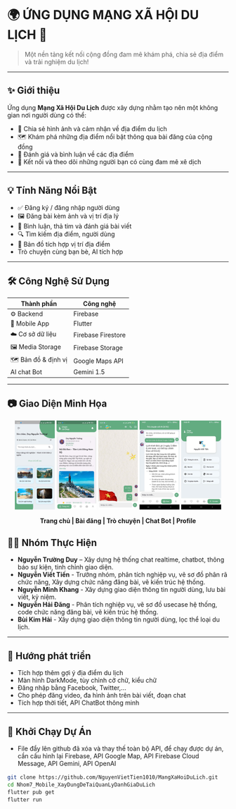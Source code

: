 # 🌍 ỨNG DỤNG MẠNG XÃ HỘI DU LỊCH 📱

> Một nền tảng kết nối cộng đồng đam mê khám phá, chia sẻ địa điểm và trải nghiệm du lịch!

---

## ✨ Giới thiệu

Ứng dụng **Mạng Xã Hội Du Lịch** được xây dựng nhằm tạo nên một không gian nơi người dùng có thể:
- 📸 Chia sẻ hình ảnh và cảm nhận về địa điểm du lịch
- 🗺️ Khám phá những địa điểm nổi bật thông qua bài đăng của cộng đồng
- 🧭 Đánh giá và bình luận về các địa điểm
- 👥 Kết nối và theo dõi những người bạn có cùng đam mê xê dịch

---

## 💡 Tính Năng Nổi Bật

- ✅ Đăng ký / đăng nhập người dùng
- 🖼️ Đăng bài kèm ảnh và vị trí địa lý
- 💬 Bình luận, thả tim và đánh giá bài viết
- 🔍 Tìm kiếm địa điểm, người dùng
- 📍 Bản đồ tích hợp vị trí địa điểm
- Trò chuyện cùng bạn bè, AI tích hợp

---

## 🛠️ Công Nghệ Sử Dụng

| Thành phần         | Công nghệ                    |
|--------------------|------------------------------|
| ⚙️ Backend          | Firebase  |
| 📱 Mobile App      | Flutter  |
| ☁️ Cơ sở dữ liệu    | Firebase Firestore  |
| 🖼️ Media Storage   | Firebase Storage  |
| 🗺️ Bản đồ & định vị | Google Maps API  |
| AI chat Bot          | Gemini 1.5  |

---

## 📷 Giao Diện Minh Họa

<p align="center">
  <img src="assets/home.png" width="18%">
  <img src="assets/post.png" width="18%">
  <img src="assets/chat.png" width="18%">
  <img src="assets/chat.jpg" width="18%">
  <img src="assets/profile.jpg" width="18%">
</p>

<p align="center">
  <strong>Trang chủ | Bài đăng | Trò chuyện | Chat Bot | Profile</strong>
</p>


## 👩‍💻 Nhóm Thực Hiện

- **Nguyễn Trường Duy** – Xây dựng hệ thống chat realtime, chatbot, thông báo sự kiện, tinh chỉnh giao diện. 
- **Nguyễn Viết Tiến**	- Trưởng nhóm, phân tích nghiệp vụ, vẽ sơ đồ phân rã chức năng, Xây dựng chức năng đăng bài, vẽ kiến trúc hệ thống.
- **Nguyễn Minh Khang** -	Xây dựng giao diện thông tin người dùng, lưu bài viết, kỷ niệm.
- **Nguyễn Hải Đăng** - Phân tích nghiệp vụ, vẽ sơ đồ usecase hệ thống, code chức năng đăng bài, vẽ kiến trúc hệ thống.
- **Bùi Kim Hải** - 	Xây dựng giao diện thông tin người dùng, lọc thể loại du lịch.

---

## 📆 Hướng phát triển
- Tích hợp thêm gợi ý địa điểm du lịch
- Màn hình DarkMode, tùy chỉnh cỡ chữ, kiểu chữ
- Đăng nhập bằng Facebook, Twitter,...
- Cho phép đăng video, đa hình ảnh trên bài viết, đoạn chat
- Tích hợp thời tiết, API ChatBot thông minh


---

## 🚀 Khởi Chạy Dự Án
 - File đẩy lên github đã xóa và thay thế toàn bộ API, để chạy được dự án, cần cấu hình lại Firebase, API Google Map, API Firebase Cloud Message, API Gemini, API OpenAI
```bash
git clone https://github.com/NguyenVietTien1010/MangXaHoiDuLich.git
cd Nhom7_Mobile_XayDungDeTaiQuanLyDanhGiaDuLich
flutter pub get
flutter run
